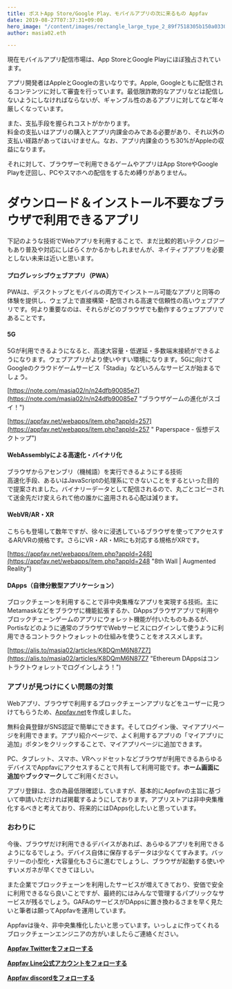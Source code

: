 ```yaml
---
title: ポストApp Store/Google Play、モバイルアプリの次に来るもの Appfav
date: 2019-08-27T07:37:31+09:00
hero_image: "/content/images/rectangle_large_type_2_89f7518305b150a0330ad667642b8322.webp"
author: masia02.eth

---
```

現在モバイルアプリ配信市場は、App StoreとGoogle Playにほぼ独占されています。

アプリ開発者はAppleとGoogleの言いなりです。Apple, Googleともに配信されるコンテンツに対して審査を行っています。最低限詐欺的なアプリなどは配信しないようにしなければならないが、ギャンブル性のあるアプリに対してなど年々厳しくなっています。

また、支払手段を握られコストがかかります。  
料金の支払いはアプリの購入とアプリ内課金のみである必要があり、それ以外の支払い経路があってはいけません。なお、アプリ内課金のうち30%がAppleの収益になります。

それに対して、ブラウザーで利用できるゲームやアプリはApp StoreやGoogle Playを迂回し、PCやスマホへの配信をするため縛りがありません。

# ダウンロード＆インストール不要なブラウザで利用できるアプリ

下記のような技術でWebアプリを利用することで、まだ比較的若いテクノロジーもあり普及や対応にしばらくかかるかもしれませんが、ネイティブアプリを必要としない未来は近いと思います。

#### プログレッシブウェブアプリ（PWA）

PWAは、デスクトップとモバイルの両方でインストール可能なアプリと同等の体験を提供し、ウェブ上で直接構築・配信される高速で信頼性の高いウェブアプリです。何より重要なのは、それらがどのブラウザでも動作するウェブアプリであることです。

#### 5G

5Gが利用できるようになると、高速大容量・低遅延・多数端末接続ができるようになります。ウェブアプリがより使いやすい環境になります。5Gに向けてGoogleのクラウドゲームサービス「Stadia」などいろんなサービスが始まるでしょう。

[https://note.com/masia02/n/n24dfb90085e7](https://note.com/masia02/n/n24dfb90085e7 "ブラウザゲームの進化がスゴイ！")

[https://appfav.net/webapps/item.php?appId=257](https://appfav.net/webapps/item.php?appId=257 " Paperspace - 仮想デスクトップ")

#### WebAssemblyによる高速化・バイナリ化

ブラウザからアセンブリ（機械語）を実行できるようにする技術  
高速化手段、あるいはJavaScriptの処理系にできないことをするといった目的で提案されました。バイナリーデータとして配信されるので、丸ごとコピーされて送金先だけ変えられて他の誰かに盗用される心配は減ります。

#### WebVR/AR・XR

こちらも登場して数年ですが、徐々に浸透しているブラウザを使ってアクセスするAR/VRの規格です。さらにVR・AR・MRにも対応する規格がXRです。

[https://appfav.net/webapps/item.php?appId=248](https://appfav.net/webapps/item.php?appId=248 "8th Wall | Augmented Reality")

#### DApps（自律分散型アプリケーション）

ブロックチェーンを利用することで非中央集権なアプリを実現する技術。主にMetamaskなどをブラウザに機能拡張するか、DAppsブラウザアプリで利用やブロックチェーンゲームのアプリにウォレット機能が付いたものもあるが、Portisなどのように通常のブラウザでWebサービスにログインして使うように利用できるコントラクトウォレットの仕組みを使うことをオススメします。

[https://alis.to/masia02/articles/K8DQmM6N87Z7](https://alis.to/masia02/articles/K8DQmM6N87Z7 "Ethereum DAppsはコントラクトウォレットでログインしよう！")

### アプリが見つけにくい問題の対策

Webアプリ、ブラウザで利用するブロックチェーンアプリなどをユーザーに見つけてもらうため、[Appfav.net](https://appfav.net/)を作成しました。

無料会員登録がSNS認証で簡単にできます。そしてログイン後、マイアプリページを利用できます。アプリ紹介ページで、よく利用するアプリの「マイアプリに追加」ボタンをクリックすることで、マイアプリページに追加できます。

PC、タブレット、スマホ、VRヘッドセットなどブラウザが利用できるあらゆるデバイスでAppfavにアクセスすることで共有して利用可能です。**ホーム画面に追加**や**ブックマーク**してご利用ください。

アプリ登録は、念の為最低限確認していますが、基本的にAppfavの主旨に基づいて申請いただければ掲載するようにしております。アプリストアは非中央集権化するべきと考えており、将来的にはDApps化したいと思っています。

### おわりに

今後、ブラウザだけ利用できるデバイスがあれば、あらゆるアプリを利用できるようになるでしょう。デバイス自体に保存するデータは少なくてすみます。バッテリーの小型化・大容量化もさらに進むでしょうし、ブラウザが起動する使いやすいメガネが早くできてほしい。

また企業でブロックチェーンを利用したサービスが増えてきており、安価で安全に利用できるなら良いことですが、最終的にはみんなで管理するパプリックなサービスが残るでしょう。GAFAのサービスがDAppsに置き換わるさまを早く見たいと筆者は願ってAppfavを運用しています。

Appfavは後々、非中央集権化したいと思っています。いっしょに作ってくれるブロックチェーンエンジニアの方がいましたらご連絡ください。

[**Appfav Twitterをフォローする**](https://twitter.com/appfav_net)

[**Appfav Line公式アカウントをフォローする**](https://lin.ee/ewel5Dk)

[**Appfav discordをフォローする**](https://discord.gg/2N5Nzc)